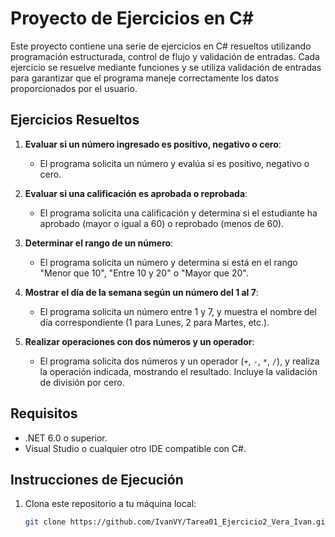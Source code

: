 # Proyecto de Ejercicios en C#

Este proyecto contiene una serie de ejercicios en C# resueltos utilizando programación estructurada, control de flujo y validación de entradas. Cada ejercicio se resuelve mediante funciones y se utiliza validación de entradas para garantizar que el programa maneje correctamente los datos proporcionados por el usuario.

## Ejercicios Resueltos

1. **Evaluar si un número ingresado es positivo, negativo o cero**:
   - El programa solicita un número y evalúa si es positivo, negativo o cero.

2. **Evaluar si una calificación es aprobada o reprobada**:
   - El programa solicita una calificación y determina si el estudiante ha aprobado (mayor o igual a 60) o reprobado (menos de 60).

3. **Determinar el rango de un número**:
   - El programa solicita un número y determina si está en el rango "Menor que 10", "Entre 10 y 20" o "Mayor que 20".

4. **Mostrar el día de la semana según un número del 1 al 7**:
   - El programa solicita un número entre 1 y 7, y muestra el nombre del día correspondiente (1 para Lunes, 2 para Martes, etc.).

5. **Realizar operaciones con dos números y un operador**:
   - El programa solicita dos números y un operador (`+`, `-`, `*`, `/`), y realiza la operación indicada, mostrando el resultado. Incluye la validación de división por cero.

## Requisitos

- .NET 6.0 o superior.
- Visual Studio o cualquier otro IDE compatible con C#.

## Instrucciones de Ejecución

1. Clona este repositorio a tu máquina local:

   ```bash
   git clone https://github.com/IvanVY/Tarea01_Ejercicio2_Vera_Ivan.git
